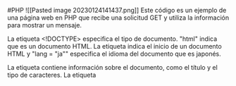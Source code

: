#PHP 
![[Pasted image 20230124141437.png]]
Este código es un ejemplo de una página web en PHP que recibe una solicitud GET y utiliza la información para mostrar un mensaje.

La etiqueta <!DOCTYPE> especifica el tipo de documento. "html" indica que es un documento HTML. La etiqueta <html> indica el inicio de un documento HTML y "lang = "ja"" especifica el idioma del documento que es japonés.

La etiqueta <head> contiene información sobre el documento, como el título y el tipo de caracteres. La etiqueta <title> especifica el título de la página que se mostrará en la pestaña del navegador. La etiqueta <meta charset = "utf-8"> especifica el conjunto de caracteres utilizado en el documento, que es UTF-8.

La etiqueta <body> contiene el contenido de la página web que se mostrará al usuario. Dentro de esta etiqueta, hay una etiqueta <div> que contiene el código PHP que procesa la solicitud GET.

El código PHP comienza con la etiqueta <?php y termina con la etiqueta ?>. Dentro de estas etiquetas, se asigna la variable $_GET["data"] a la variable $data. Esta variable contiene el valor del parámetro "data" en la solicitud GET.

Luego se utiliza la función rawurldecode() para decodificar el valor de la variable $data.

La función echo imprime un mensaje que indica que se recibió el valor de la variable $data. El mensaje contiene el valor de la variable $data entre corchetes.

En este caso, se recibe una variable "data" mediante una solicitud GET y se utiliza una función para decodificar ese valor y se imprime un mensaje indicando que se recibió ese valor.